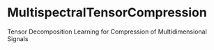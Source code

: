 # MultispectralTensorCompression
Tensor Decomposition Learning for Compression of Multidimensional Signals

